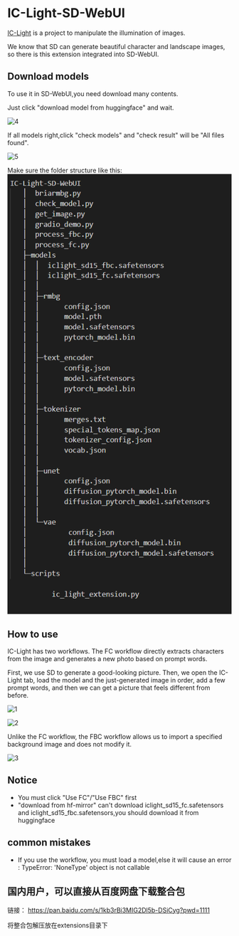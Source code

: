 # IC-Light-SD-WebUI

 [IC-Light](https://github.com/lllyasviel/IC-Light) is a project to manipulate the illumination of images.

We know that SD can generate beautiful character and landscape images, so there is this extension integrated into SD-WebUI.

## Download models

To use it in SD-WebUI,you need download many contents.

Just click "download model from huggingface" and wait.

![4](imgs/4.png)

If all models right,click "check models" and "check result" will be "All files found".

![5](imgs/5.png)



Make sure the folder structure like this:
![1](imgs/6.png)




## How to use

IC-Light has two workflows. The FC workflow directly extracts characters from the image and generates a new photo based on prompt words.



First, we use SD to generate a good-looking picture. Then, we open the IC-Light tab, load the model and the just-generated image in order, add a few prompt words, and then we can get a picture that feels different from before.

![1](imgs/1.png)

![2](imgs/2.png)

Unlike the FC workflow, the FBC workflow allows us to import a specified background image and does not modify it.

![3](imgs/3.png)

## Notice

* You must click "Use FC"/"Use FBC" first
* "download from hf-mirror"  can't download iclight_sd15_fc.safetensors and iclight_sd15_fbc.safetensors,you should download it from huggingface

## common mistakes

* If you use the workflow, you must load a model,else it will cause an error : TypeError: 'NoneType' object is not callable
  

## 国内用户，可以直接从百度网盘下载整合包

链接： https://pan.baidu.com/s/1kb3rBi3MIG2Dl5b-DSiCyg?pwd=1111 

将整合包解压放在extensions目录下


